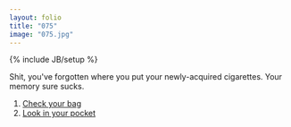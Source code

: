```yaml
---
layout: folio
title: "075"
image: "075.jpg"
---
```

{% include JB/setup %}

<div class="copy">
	<p>Shit, you've forgotten where you put your newly-acquired cigarettes. Your memory sure sucks.</p>
</div>

<div class="choice">
	<ol>
		<li><a href="074.html">
			Check your bag
		</a></li>
		<li><a href="083.html">
			Look in your pocket
		</a></li>
	</ol>
</div>